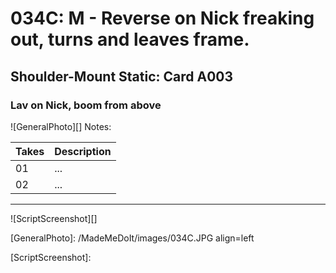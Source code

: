 # 034C: M - Reverse on Nick freaking out, turns and leaves frame.

## Shoulder-Mount Static: Card A003

### Lav on Nick, boom from above

![GeneralPhoto][]
Notes: 

| Takes | Description |
|:---|:----|
| 01 | ... |
| 02 | ... |

----

![ScriptScreenshot][]


[GeneralPhoto]:  /MadeMeDoIt/images/034C.JPG align=left

[ScriptScreenshot]: 
